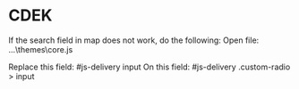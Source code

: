 # CDEK

If the search field in map does not work, do the following:
Open file: ...\themes\core.js

Replace this field: #js-delivery input
On this field: #js-delivery .custom-radio > input 
